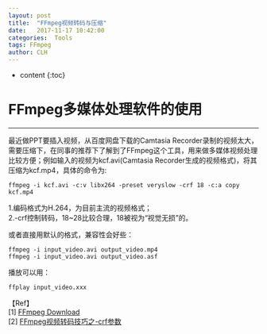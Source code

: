 ```yaml
---
layout: post
title:  "FFmpeg视频转码与压缩"
date:   2017-11-17 10:42:00
categories:  Tools
tags: FFmpeg
author: CLH
---
```


* content
{:toc}

# FFmpeg多媒体处理软件的使用 #

----------
最近做PPT要插入视频，从百度网盘下载的Camtasia Recorder录制的视频太大，需要压缩下，在同事的推荐下了解到了FFmpeg这个工具，用来做多媒体视频处理比较方便；例如输入的视频为kcf.avi(Camtasia Recorder生成的视频格式)，将其压缩为kcf.mp4，具体的命令为:

    ffmpeg -i kcf.avi -c:v libx264 -preset veryslow -crf 18 -c:a copy kcf.mp4

1.编码格式为H.264，为目前主流的视频格式；    
2.-crf控制转码，18~28比较合理，18被视为“视觉无损”的。   

或者直接用默认的格式，兼容性会好些：     

	ffmpeg -i input_video.avi output_video.mp4
	ffmpeg -i input_video.avi output_video.asf

     
播放可以用：    

	ffplay input_video.xxx

【Ref】  
[1] [FFmpeg Download](https://ffmpeg.org/download.html)      
[2] [FFmpeg视频转码技巧之-crf参数](http://blog.csdn.net/happydeer/article/details/52610060)
      

